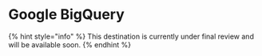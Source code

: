 # Google BigQuery

{% hint style="info" %}
This destination is currently under final review and will be available soon.
{% endhint %}
